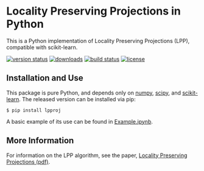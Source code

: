# Locality Preserving Projections in Python

This is a Python implementation of Locality Preserving Projections (LPP), compatible with scikit-learn.

[![version status](http://img.shields.io/pypi/v/lpproj.svg?style=flat)](https://pypi.python.org/pypi/lpproj)
[![downloads](http://img.shields.io/pypi/dm/lpproj.svg?style=flat)](https://pypi.python.org/pypi/lpproj)
[![build status](http://img.shields.io/travis/jakevdp/lpproj/master.svg?style=flat)](https://travis-ci.org/jakevdp/lpproj)
[![license](http://img.shields.io/badge/license-BSD-blue.svg?style=flat)](https://github.com/jakevdp/lpproj/blob/master/LICENSE)

## Installation and Use

This package is pure Python, and depends only on [numpy](http://numpy.org/), [scipy](http://scipy.org/), and [scikit-learn](http://scikit-learn.org/).
The released version can be installed via pip:

    $ pip install lpproj

A basic example of its use can be found in [Example.ipynb](Example.ipynb).

## More Information

For information on the LPP algorithm, see the paper, [Locality Preserving Projections (pdf)](http://papers.nips.cc/paper/2359-locality-preserving-projections.pdf).
